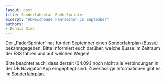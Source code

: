```yaml
---
layout: post
title: Sonderfahrplan PaderSprinter
excerpt: "Abweichende Fahrzeiten im September"
authors:
- Dennis Ried
---
```



Der „PaderSprinter“ hat für den September einen [Sonderfahrplan (Busse)](https://www.padersprinter.de/sonderfahrplan_september-2024/) bekanntgegeben. Bitte informiert euch darüber, welche Busse im Zeitraum der ESS fahren und auf welchen Wegen!

Bitte beachtet auch, dass derzeit (04.09.) noch nicht alle Verbindungen in der DB Navigator-App eingepflegt sind. Zuverlässige Informationen gibt es im [Sonderfahrplan](https://www.padersprinter.de/sonderfahrplan_september-2024/).